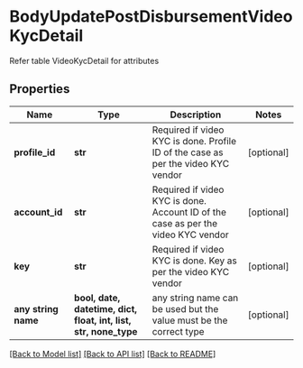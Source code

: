 # BodyUpdatePostDisbursementVideoKycDetail

Refer table VideoKycDetail for attributes

## Properties
Name | Type | Description | Notes
------------ | ------------- | ------------- | -------------
**profile_id** | **str** | Required if video KYC is done. Profile ID of the case as per the video KYC vendor | [optional] 
**account_id** | **str** | Required if video KYC is done. Account ID of the case as per the video KYC vendor | [optional] 
**key** | **str** | Required if video KYC is done. Key as per the video KYC vendor | [optional] 
**any string name** | **bool, date, datetime, dict, float, int, list, str, none_type** | any string name can be used but the value must be the correct type | [optional]

[[Back to Model list]](../README.md#documentation-for-models) [[Back to API list]](../README.md#documentation-for-api-endpoints) [[Back to README]](../README.md)


